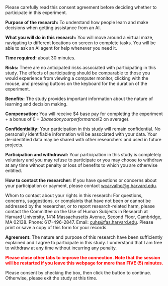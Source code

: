 Please carefully read this consent agreement before deciding whether to participate in this experiment.

**Purpose of the research:** To understand how people learn and make decisions when getting assistance from an AI.

**What you will do in this research:** You will move around a virtual maze, navigating to different locations on screen to complete tasks. You will be able to ask an AI agent for help whenever you need it.

**Time required:** about 30 minutes.

**Risks:** There are no anticipated risks associated with participating in this study. The effects of participating should be comparable to those you would experience from viewing a computer monitor, clicking with the mouse, and pressing buttons on the keyboard for the duration of the experiment.

**Benefits:** The study provides important information about the nature of learning and decision making.

**Compensation:** You will receive $4 base pay for completing the experiment + a bonus of $0-3 based on your performance ($2 on average).

**Confidentiality:** Your participation in this study will remain confidential. No personally identifiable information will be associated with your data. Your de-identified data may be shared with other researchers and used in future projects.

**Participation and withdrawal:** Your participation in this study is completely voluntary and you may refuse to participate or you may choose to withdraw at any time without penalty or loss of benefits to which you are otherwise entitled.

**How to contact the researcher:** If you have questions or concerns about your participation or payment, please contact wcarvalho@g.harvard.edu.

Whom to contact about your rights in this research: For questions, concerns, suggestions, or complaints that have not been or cannot be addressed by the researcher, or to report research-related harm, please contact the Committee on the Use of Human Subjects in Research at Harvard University, 1414 Massachusetts Avenue, Second Floor, Cambridge, MA 02138. Phone: 617-496-2847. Email: cuhs@fas.harvard.edu. Please print or save a copy of this form for your records.


**Agreement:** The nature and purpose of this research have been sufficiently explained and I agree to participate in this study. I understand that I am free to withdraw at any time without incurring any penalty.

<p style="color: red;"><strong>Please close other tabs to improve the connection. Note that the session will be restarted if you leave this webpage for more than FIVE (5) minutes.</strong></p>

Please consent by checking the box, then click the button to continue. Otherwise, please exit the study at this time.
